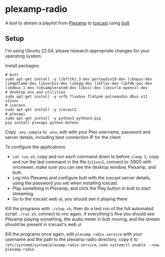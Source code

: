 plexamp-radio
=============

A tool to stream a playlist from [Plexamp](https://plex.tv/plexamp/) to [Icecast](https://icecast.org) using [butt](https://danielnoethen.de/butt/)

Setup
-----

I'm using Ubuntu 22.04, please research appropriate changes for your operating system.

Install packages:

    # butt
    sudo apt-get install -y libfltk1.3-dev portaudio19-dev libopus-dev libmp3lame-dev libvorbis-dev libogg-dev libflac-dev libfdk-aac-dev libdbus-1-dev libsamplerate0-dev libssl-dev libcurl4-openssl-dev
    # desktop env and utilities
    sudo apt-get install -y xvfb fluxbox flatpak pulseaudio dbus-x11 x11vnc
    # icecast
    sudo apt-get install -y icecast2
    # plexapi
    sudo apt-get install -y python3 python3-pip
    pip install plexapi python-dotenv

Copy `.env.sample` to `.env`, edit with your Plex username, password and server details, including best connection IP for the client

To configure the applications:

* `cat run.sh`, copy and run each command down to before `sleep 5`, copy and run the last command in the file (`x11vnc`), connect to :5900 with vncviewer, make sure you can see the desktop window, Plexamp, and butt.
* Log into Plexamp and configure butt with the icecast server details, using the password you set when installing icecast.
* Play something in Plexamp, and click the Play button in butt to start streaming.
* Go to the icecast web ui, you should see it playing there

Kill the programs with `./stop.sh`, then do a test run of the full automated script `./run.sh`, connect to vnc again, if everything's fine you should see Plexamp playing something, the audio meter in butt moving, and the stream should be present in icecast's web ui

Kill the programs once again, edit `plexamp-radio.service` with your username and the path to the plexamp-radio directory, copy it to `/etc/systemd/system/plexamp-radio.service`, `sudo systemctl enable --now plexamp-radio`
